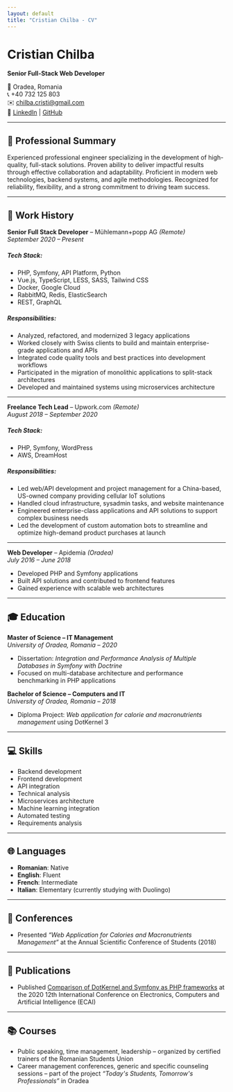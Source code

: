 ```yaml
---
layout: default
title: "Cristian Chilba - CV"
---
```


# Cristian Chilba
**Senior Full-Stack Web Developer**

📍 Oradea, Romania  
📞 +40 732 125 803  
✉️ chilba.cristi@gmail.com  
🔗 [LinkedIn](https://linkedin.com/in/cristian-chilba) | [GitHub](https://github.com/cristichilba)

---

## 📝 Professional Summary
Experienced professional engineer specializing in the development of high-quality, full-stack solutions. Proven ability to deliver impactful results through effective collaboration and adaptability. Proficient in modern web technologies, backend systems, and agile methodologies. Recognized for reliability, flexibility, and a strong commitment to driving team success.

---

## 🏢 Work History

**Senior Full Stack Developer** – Mühlemann+popp AG *(Remote)*  
*September 2020 – Present*  

##### Tech Stack:
- PHP, Symfony, API Platform, Python  
- Vue.js, TypeScript, LESS, SASS, Tailwind CSS  
- Docker, Google Cloud  
- RabbitMQ, Redis, ElasticSearch  
- REST, GraphQL  

##### Responsibilities:
- Analyzed, refactored, and modernized 3 legacy applications  
- Worked closely with Swiss clients to build and maintain enterprise-grade applications and APIs  
- Integrated code quality tools and best practices into development workflows  
- Participated in the migration of monolithic applications to split-stack architectures  
- Developed and maintained systems using microservices architecture  

---

**Freelance Tech Lead** – Upwork.com *(Remote)*  
*August 2018 – September 2020*  

##### Tech Stack:
- PHP, Symfony, WordPress  
- AWS, DreamHost  

##### Responsibilities:
- Led web/API development and project management for a China-based, US-owned company providing cellular IoT solutions  
- Handled cloud infrastructure, sysadmin tasks, and website maintenance  
- Engineered enterprise-class applications and API solutions to support complex business needs  
- Led the development of custom automation bots to streamline and optimize high-demand product purchases at launch  

---

**Web Developer** – Apidemia *(Oradea)*  
*July 2016 – June 2018*  
- Developed PHP and Symfony applications  
- Built API solutions and contributed to frontend features  
- Gained experience with scalable web architectures  

---

## 🎓 Education

**Master of Science – IT Management**  
*University of Oradea, Romania – 2020*  
- Dissertation: *Integration and Performance Analysis of Multiple Databases in Symfony with Doctrine*  
- Focused on multi-database architecture and performance benchmarking in PHP applications  

**Bachelor of Science – Computers and IT**  
*University of Oradea, Romania – 2018*  
- Diploma Project: *Web application for calorie and macronutrients management* using DotKernel 3  

---

## 💻 Skills

- Backend development  
- Frontend development  
- API integration  
- Technical analysis  
- Microservices architecture  
- Machine learning integration  
- Automated testing  
- Requirements analysis  

---

## 🌐 Languages
- **Romanian**: Native  
- **English**: Fluent  
- **French**: Intermediate  
- **Italian**: Elementary (currently studying with Duolingo)  

---

## 🎤 Conferences
- Presented *“Web Application for Calories and Macronutrients Management”* at the Annual Scientific Conference of Students (2018)  

---

## 📝 Publications
- Published [Comparison of DotKernel and Symfony as PHP frameworks](https://ieeexplore.ieee.org/abstract/document/9223157) at the 2020 12th International Conference on Electronics, Computers and Artificial Intelligence (ECAI)


---

## 📚 Courses
- Public speaking, time management, leadership – organized by certified trainers of the Romanian Students Union  
- Career management conferences, generic and specific counseling sessions – part of the project *“Today's Students, Tomorrow's Professionals”* in Oradea  
